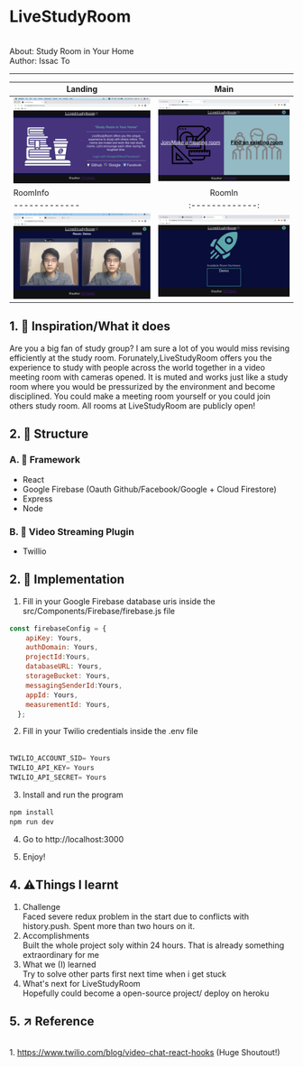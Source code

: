# LiveStudyRoom
<br/>About: Study Room in Your Home
<br/>Author: Issac To
<hr/>

| Landing         | Main           | 
| ------------- |:-------------:| 
| <img src="asset/landingPage.png" backgroundColor= white width=100%/>   | <img src="asset/mainPage.png" width=100%/> |
| RoomInfo         | RoomIn         | 
| ------------- |:-------------:| 
| <img src="asset/room.png" width=100%/> |  <img src="asset/roomInfoPage.png" backgroundColor= white width=100%/>   |

## 1. 🎉 Inspiration/What it does

Are you a big fan of study group? I am sure a lot of you would miss revising efficiently at the study room. Forunately,LiveStudyRoom offers you the experience to study with people across the world together in a video meeting room with cameras opened. It is muted and works just like a study room where you would be pressurized by the environment and become disciplined. You could make a meeting room yourself or you could join others study room. All rooms at LiveStudyRoom are publicly open!


## 2. 📌 Structure

### A. 💎 Framework
* React
* Google Firebase (Oauth Github/Facebook/Google + Cloud Firestore)
* Express
* Node

### B. 🚀 Video Streaming Plugin
* Twillio

## 2.  📝 Implementation

1. Fill in your Google Firebase database uris inside the src/Components/Firebase/firebase.js file
``` javascript
const firebaseConfig = {
    apiKey: Yours,
    authDomain: Yours,
    projectId:Yours,
    databaseURL: Yours,
    storageBucket: Yours,
    messagingSenderId:Yours,
    appId: Yours,
    measurementId: Yours,
  };
```
2. Fill in your Twilio credentials inside the .env file

``` javascript

TWILIO_ACCOUNT_SID= Yours
TWILIO_API_KEY= Yours
TWILIO_API_SECRET= Yours

```

3. Install and run the program
```javascript 
npm install
npm run dev  
```

4. Go to http://localhost:3000

5. Enjoy!

## 4.  ⚠️Things I learnt
1. Challenge
<br/>Faced severe redux problem in the start due to conflicts with history.push. Spent more than two hours on it.
2. Accomplishments
<br/>Built the whole project soly within 24 hours. That is already something extraordinary for me
3. What we (I) learned
<br/>Try to solve other parts first next time when i get stuck
4. What's next for LiveStudyRoom
<br/>Hopefully could become a open-source project/ deploy on heroku
## 5.  ↗️ Reference
<br/>1. https://www.twilio.com/blog/video-chat-react-hooks (Huge Shoutout!)